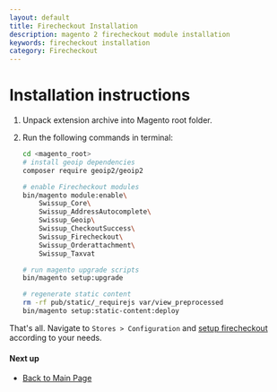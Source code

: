 ```yaml
---
layout: default
title: Firecheckout Installation
description: magento 2 firecheckout module installation
keywords: firecheckout installation
category: Firecheckout
---
```


# Installation instructions

 1. Unpack extension archive into Magento root folder.
 2. Run the following commands in terminal:

    ```bash
    cd <magento_root>
    # install geoip dependencies
    composer require geoip2/geoip2

    # enable Firecheckout modules
    bin/magento module:enable\
        Swissup_Core\
        Swissup_AddressAutocomplete\
        Swissup_Geoip\
        Swissup_CheckoutSuccess\
        Swissup_Firecheckout\
        Swissup_Orderattachment\
        Swissup_Taxvat

    # run magento upgrade scripts
    bin/magento setup:upgrade

    # regenerate static content
    rm -rf pub/static/_requirejs var/view_preprocessed
    bin/magento setup:static-content:deploy
    ```

That's all. Navigate to `Stores > Configuration` and
[setup firecheckout](../configuration/) according to your needs.

#### Next up

 -  [Back to Main Page](../)
